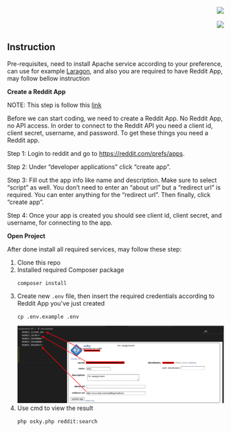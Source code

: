 
<p  align="right">
<a  href="https://osky.com.au/"  target="_blank"><img  src="https://osky.com.au/wp-content/uploads/2020/06/cropped-osky_default.png"  width="140"></a></p>
<p  align="right"><a  href="https://www.php.net/"  target="_blank"><img  src="https://www.php.net/images/logos/new-php-logo.png"  width="130"></a>
</p>

  
## Instruction

  

Pre-requisites, need to install Apache service according to your preference, can use for example [Laragon](https://laragon.org/), and also you are required to have Reddit App, may follow bellow instruction 

**Create a Reddit App**

NOTE: This step is follow this [link](https://www.linkedin.com/pulse/reddit-api-php-justin-stolpe/)

Before we can start coding, we need to create a Reddit App. No Reddit App, no API access. In order to connect to the Reddit API you need a client id, client secret, username, and password. To get these things you need a Reddit app.

Step 1: Login to reddit and go to https://reddit.com/prefs/apps.

Step 2: Under “developer applications” click “create app”.

Step 3: Fill out the app info like name and description. Make sure to select “script” as well. You don’t need to enter an “about url” but a “redirect url” is required. You can enter anything for the “redirect url”. Then finally, click “create app”.

Step 4: Once your app is created you should see client id, client secret, and username, for connecting to the app.

**Open Project**

After done install all required services, may follow these step:

1. Clone this repo
2. Installed required Composer package
	```
	composer install
	```
3. Create new ```.env``` file, then insert the required credentials according to Reddit App you've just created
	```
	cp .env.example .env
	``` 
    ![Alt](./example.png)
4. Use cmd to view the result
	```
	php osky.php reddit:search
	```